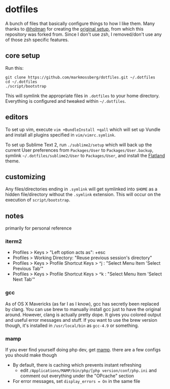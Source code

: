 # dotfiles

A bunch of files that basically configure things to how I like them. Many thanks
to [@holman](https://github.com/holman) for creating the
[original setup](https://github.com/holman/dotfiles), from which this repository
was forked from. Since I don't use zsh, I removed/don't use any of those zsh
specific features.

## core setup

Run this:

```
git clone https://github.com/markmossberg/dotfiles.git ~/.dotfiles
cd ~/.dotfiles
./script/bootstrap
```

This will symlink the appropriate files in `.dotfiles` to your home directory.
Everything is configured and tweaked within `~/.dotfiles`.

## editors

To set up vim, execute `vim +BundleInstall +qall` which will set up Vundle and
install all plugins specified in `vim/vimrc.symlink`.

To set up Sublime Text 2, run `./sublime2/setup` which will back up the current
User preferences from `Packages/User` to `Packages/User.backup`, symlink
`~/.dotfiles/sublime2/User` to `Packages/User`, and install the
[Flatland](http://github.com/thinkpixellab/flatland) theme.

## customizing

Any files/directories ending in `.symlink` will get symlinked into `$HOME` as a
hidden file/directory without the `.symlink` extension. This will occur on the
execution of `script/bootstrap`.

## notes

primarily for personal reference

### iterm2

- Profiles > Keys > "Left option acts as": +esc
- Profiles > Working Directory: "Reuse previous session's directory"
- Profiles > Keys > Profile Shortcut Keys > ^j : "Select Menu Item 'Select Previous Tab'"
- Profiles > Keys > Profile Shortcut Keys > ^k : "Select Menu Item 'Select Next Tab'"

### gcc

As of OS X Mavericks (as far I as I know), gcc has secretly been replaced by clang.
You can use brew to manually install gcc just to have the original around.
However, clang is actually pretty dope. It gives you colored output and useful
error messages and stuff. If you want to use the brew version though, it's
installed in `/usr/local/bin` as `gcc-4.9` or something.

### mamp

If you ever find yourself doing php dev, get [mamp](http://mamp.info). there are
a few configs you should make though

- By default, there is caching which prevents instant refreshing
    - edit `/Applications/MAMP/bin/php/[php version/conf/php.ini` and comment out
      everything under the "OPcache" section
- For error messages, set `display_errors = On` in the same file
